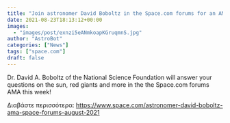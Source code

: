 ```yaml
---
title: "Join astronomer David Boboltz in the Space.com forums for an AMA about the sun, red giants and more!"
date: 2021-08-23T18:13:12+00:00
images:
  - "images/post/exnzi5eANmkoapKGruqmnS.jpg"
author: "AstroBot"
categories: ["News"]
tags: ["space.com"]
draft: false
---
```


Dr. David A. Boboltz of the National Science Foundation will answer your questions on the sun, red giants and more in the the Space.com forums AMA this week! 

Διαβάστε περισσότερα: https://www.space.com/astronomer-david-boboltz-ama-space-forums-august-2021
